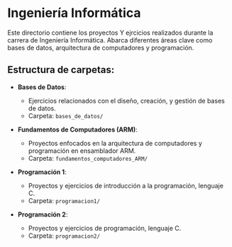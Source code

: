 # Ingeniería Informática

Este directorio contiene los proyectos Y ejrcicios realizados durante la carrera de Ingeniería Informática. Abarca diferentes áreas clave como bases de datos, arquitectura de computadores y programación.

## Estructura de carpetas:

- **Bases de Datos**:
    - Ejercicios relacionados con el diseño, creación, y gestión de bases de datos.
    - Carpeta: `bases_de_datos/`

- **Fundamentos de Computadores (ARM)**:
    - Proyectos enfocados en la arquitectura de computadores y programación en ensamblador ARM.
    - Carpeta: `fundamentos_computadores_ARM/`

- **Programación 1**:
    - Proyectos y ejercicios de introducción a la programación, lenguaje C.
    - Carpeta: `programacion1/`

- **Programación 2**:
    - Proyectos y ejercicios de programación, lenguaje C.
    - Carpeta: `programacion2/`
